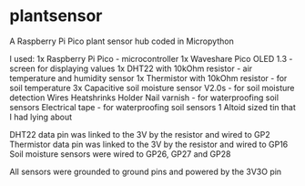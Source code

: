 # plantsensor
A Raspberry Pi Pico plant sensor hub coded in Micropython

I used:
1x Raspberry Pi Pico - microcontroller
1x Waveshare Pico OLED 1.3 - screen for displaying values
1x DHT22 with 10kOhm resistor - air temperature and humidity sensor
1x Thermistor with 10kOhm resistor - for soil temperature
3x Capacitive soil moisture sensor V2.0s - for soil moisture detection
Wires
Heatshrinks
Holder
Nail varnish - for waterproofing soil sensors
Electrical tape - for waterproofing soil sensors
1 Altoid sized tin that I had lying about

DHT22 data pin was linked to the 3V by the resistor and wired to GP2
Thermistor data pin was linked to the 3V by the resistor and wired to GP16
Soil moisture sensors were wired to GP26, GP27 and GP28

All sensors were grounded to ground pins and powered by the 3V3O pin
